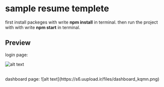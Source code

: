 # sample resume templete
first install packeges with write **npm install** in terminal.
then run the project with with write **npm start** in terminal.

## Preview
login page:

![alt text](https://s6.uupload.ir/files/login_vks9.png)

<br/>
dashboard page:
![alt text](https://s6.uupload.ir/files/dashboard_kqmn.png)
